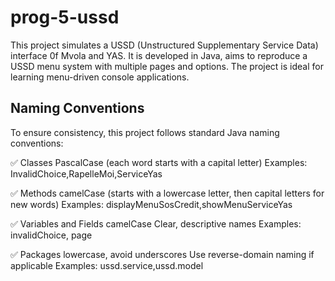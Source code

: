 # prog-5-ussd
This project simulates a USSD (Unstructured Supplementary Service Data) interface 0f Mvola and YAS.
It is developed in Java, aims to reproduce a USSD menu system with multiple pages and options.
The project is ideal for learning menu-driven console applications.

## Naming Conventions
To ensure consistency, this project follows standard Java naming conventions:

✅ Classes
PascalCase (each word starts with a capital letter)
Examples:
InvalidChoice,RapelleMoi,ServiceYas

✅ Methods
camelCase (starts with a lowercase letter, then capital letters for new words)
Examples:
displayMenuSosCredit,showMenuServiceYas

✅ Variables and Fields
camelCase
Clear, descriptive names
Examples:
invalidChoice, page

✅ Packages
lowercase, avoid underscores
Use reverse-domain naming if applicable
Examples:
ussd.service,ussd.model

